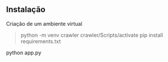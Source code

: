## 
## Instalação
Criação de um ambiente virtual
> python -m venv crawler
> crawler/Scripts/activate
> pip install requirements.txt

python app.py

